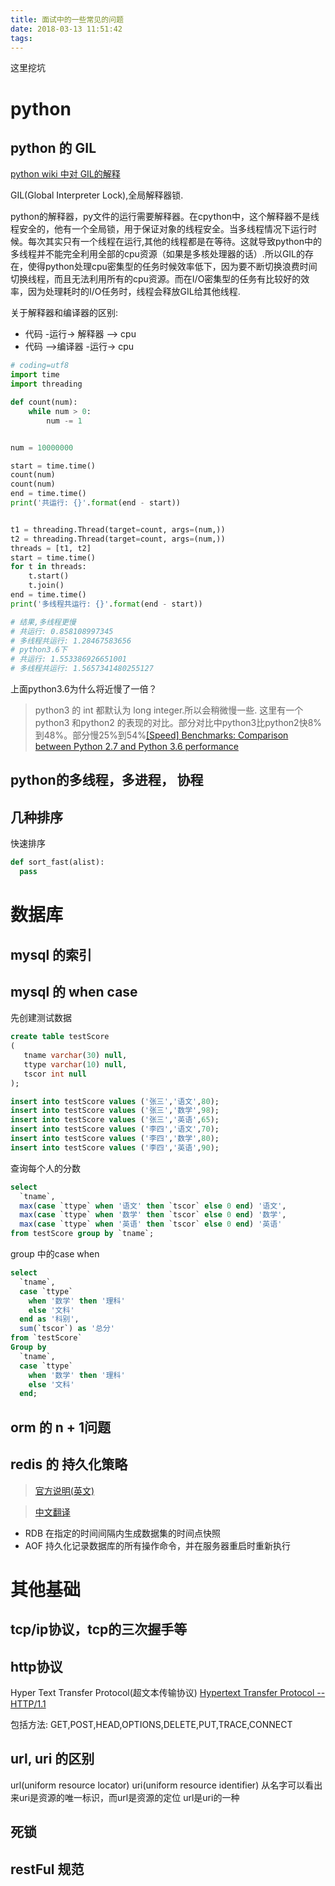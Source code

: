 ```yaml
---
title: 面试中的一些常见的问题
date: 2018-03-13 11:51:42
tags:
---
```


这里挖坑

# python

## python 的 GIL

[python wiki 中对 GIL的解释](https://wiki.python.org/moin/GlobalInterpreterLock)

GIL(Global Interpreter Lock),全局解释器锁.

python的解释器，py文件的运行需要解释器。在cpython中，这个解释器不是线程安全的，他有一个全局锁，用于保证对象的线程安全。当多线程情况下运行时候。每次其实只有一个线程在运行,其他的线程都是在等待。这就导致python中的多线程并不能完全利用全部的cpu资源（如果是多核处理器的话）.所以GIL的存在，使得python处理cpu密集型的任务时候效率低下，因为要不断切换浪费时间切换线程，而且无法利用所有的cpu资源。而在I/O密集型的任务有比较好的效率，因为处理耗时的I/O任务时，线程会释放GIL给其他线程.

关于解释器和编译器的区别:
- 代码 -运行-> 解释器 --> cpu
- 代码 -->编译器 -运行-> cpu

```python
# coding=utf8
import time
import threading

def count(num):
    while num > 0:
        num -= 1


num = 10000000

start = time.time()
count(num)
count(num)
end = time.time()
print('共运行: {}'.format(end - start))


t1 = threading.Thread(target=count, args=(num,))
t2 = threading.Thread(target=count, args=(num,))
threads = [t1, t2]
start = time.time()
for t in threads:
    t.start()
    t.join()
end = time.time()
print('多线程共运行: {}'.format(end - start))

# 结果,多线程更慢
# 共运行: 0.858108997345
# 多线程共运行: 1.28467583656
# python3.6下
# 共运行: 1.553386926651001
# 多线程共运行: 1.5657341480255127
```
上面python3.6为什么将近慢了一倍？
> python3 的 int 都默认为 long integer.所以会稍微慢一些.
> 这里有一个python3 和python2 的表现的对比。部分对比中python3比python2快8%到48%。部分慢25%到54%[[Speed] Benchmarks: Comparison between Python 2.7 and Python 3.6 performance](https://mail.python.org/pipermail/speed/2016-November/000474.html)

## python的多线程，多进程， 协程

## 几种排序

快速排序
```python
def sort_fast(alist):
  pass
```


# 数据库

## mysql 的索引

## mysql 的 when case

先创建测试数据
```sql
create table testScore    
(       
   tname varchar(30) null,    
   ttype varchar(10) null,    
   tscor int null   
);    

insert into testScore values ('张三','语文',80);   
insert into testScore values ('张三','数学',98);    
insert into testScore values ('张三','英语',65);    
insert into testScore values ('李四','语文',70);    
insert into testScore values ('李四','数学',80);    
insert into testScore values ('李四','英语',90);    
```

查询每个人的分数
```sql
select
  `tname`,
  max(case `ttype` when '语文' then `tscor` else 0 end) '语文',
  max(case `ttype` when '数学' then `tscor` else 0 end) '数学',
  max(case `ttype` when '英语' then `tscor` else 0 end) '英语'
from testScore group by `tname`;
```

group 中的case when
```sql
select
  `tname`,
  case `ttype`
    when '数学' then '理科'
    else '文科'
  end as '科别',
  sum(`tscor`) as '总分'
from `testScore`
Group by
  `tname`,
  case `ttype`
    when '数学' then '理科'
    else '文科'
  end;

```

## orm 的 n + 1问题

## redis 的 持久化策略

> [官方说明(英文)](https://redis.io/topics/persistence)

> [中文翻译](http://doc.redisfans.com/topic/persistence.html)

- RDB 在指定的时间间隔内生成数据集的时间点快照
- AOF 持久化记录数据库的所有操作命令，并在服务器重启时重新执行


# 其他基础

## tcp/ip协议，tcp的三次握手等

## http协议

Hyper Text Transfer Protocol(超文本传输协议)
[Hypertext Transfer Protocol -- HTTP/1.1](https://www.w3.org/Protocols/rfc2616/rfc2616-sec9.html)

包括方法:
GET,POST,HEAD,OPTIONS,DELETE,PUT,TRACE,CONNECT

## url, uri 的区别
url(uniform resource locator)
uri(uniform resource identifier)
从名字可以看出来uri是资源的唯一标识，而url是资源的定位
url是uri的一种

## 死锁

## restFul 规范
